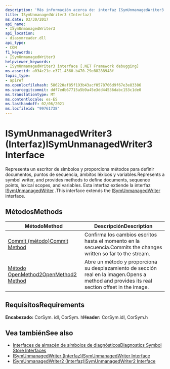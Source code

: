 ```yaml
---
description: 'Más información acerca de: interfaz ISymUnmanagedWriter3'
title: ISymUnmanagedWriter3 (Interfaz)
ms.date: 03/30/2017
api_name:
- ISymUnmanagedWriter3
api_location:
- diasymreader.dll
api_type:
- COM
f1_keywords:
- ISymUnmanagedWriter3
helpviewer_keywords:
- ISymUnmanagedWriter3 interface [.NET Framework debugging]
ms.assetid: a034c21e-e371-4360-b470-29e88288948f
topic_type:
- apiref
ms.openlocfilehash: 586220af85f193b43acf0578706d9f67e3e83386
ms.sourcegitcommit: ddf7edb67715a5b9a45e3dd44536dabc153c1de0
ms.translationtype: MT
ms.contentlocale: es-ES
ms.lasthandoff: 02/06/2021
ms.locfileid: "99761738"
---
```

# <a name="isymunmanagedwriter3-interface"></a><span data-ttu-id="506fd-103">ISymUnmanagedWriter3 (Interfaz)</span><span class="sxs-lookup"><span data-stu-id="506fd-103">ISymUnmanagedWriter3 Interface</span></span>

<span data-ttu-id="506fd-104">Representa un escritor de símbolos y proporciona métodos para definir documentos, puntos de secuencia, ámbitos léxicos y variables.</span><span class="sxs-lookup"><span data-stu-id="506fd-104">Represents a symbol writer, and provides methods to define documents, sequence points, lexical scopes, and variables.</span></span> <span data-ttu-id="506fd-105">Esta interfaz extiende la interfaz [ISymUnmanagedWriter](isymunmanagedwriter-interface.md) .</span><span class="sxs-lookup"><span data-stu-id="506fd-105">This interface extends the [ISymUnmanagedWriter](isymunmanagedwriter-interface.md) interface.</span></span>  
  
## <a name="methods"></a><span data-ttu-id="506fd-106">Métodos</span><span class="sxs-lookup"><span data-stu-id="506fd-106">Methods</span></span>  
  
|<span data-ttu-id="506fd-107">Método</span><span class="sxs-lookup"><span data-stu-id="506fd-107">Method</span></span>|<span data-ttu-id="506fd-108">Descripción</span><span class="sxs-lookup"><span data-stu-id="506fd-108">Description</span></span>|  
|------------|-----------------|  
|[<span data-ttu-id="506fd-109">Commit (método)</span><span class="sxs-lookup"><span data-stu-id="506fd-109">Commit Method</span></span>](isymunmanagedwriter3-commit-method.md)|<span data-ttu-id="506fd-110">Confirma los cambios escritos hasta el momento en la secuencia.</span><span class="sxs-lookup"><span data-stu-id="506fd-110">Commits the changes written so far to the stream.</span></span>|  
|[<span data-ttu-id="506fd-111">Método OpenMethod2</span><span class="sxs-lookup"><span data-stu-id="506fd-111">OpenMethod2 Method</span></span>](isymunmanagedwriter3-openmethod2-method.md)|<span data-ttu-id="506fd-112">Abre un método y proporciona su desplazamiento de sección real en la imagen.</span><span class="sxs-lookup"><span data-stu-id="506fd-112">Opens a method and provides its real section offset in the image.</span></span>|  
  
## <a name="requirements"></a><span data-ttu-id="506fd-113">Requisitos</span><span class="sxs-lookup"><span data-stu-id="506fd-113">Requirements</span></span>  

 <span data-ttu-id="506fd-114">**Encabezado:** CorSym. idl, CorSym. h</span><span class="sxs-lookup"><span data-stu-id="506fd-114">**Header:** CorSym.idl, CorSym.h</span></span>  
  
## <a name="see-also"></a><span data-ttu-id="506fd-115">Vea también</span><span class="sxs-lookup"><span data-stu-id="506fd-115">See also</span></span>

- [<span data-ttu-id="506fd-116">Interfaces de almacén de símbolos de diagnósticos</span><span class="sxs-lookup"><span data-stu-id="506fd-116">Diagnostics Symbol Store Interfaces</span></span>](diagnostics-symbol-store-interfaces.md)
- [<span data-ttu-id="506fd-117">ISymUnmanagedWriter (Interfaz)</span><span class="sxs-lookup"><span data-stu-id="506fd-117">ISymUnmanagedWriter Interface</span></span>](isymunmanagedwriter-interface.md)
- [<span data-ttu-id="506fd-118">ISymUnmanagedWriter2 (Interfaz)</span><span class="sxs-lookup"><span data-stu-id="506fd-118">ISymUnmanagedWriter2 Interface</span></span>](isymunmanagedwriter2-interface.md)
